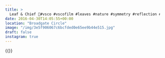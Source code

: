 ```yaml
---
title: >
  Leaf & Chief 🍂#vsco #vscofilm #leaves #nature #symmetry #reflection #architecture #london
date: 2016-04-30T14:05:55+00:00
location: "Broadgate Circle"
image: "/img/3e5f906067c6bcfded0e65ee9b44e515.jpg"
draft: false
instagram: true
---
```


{{<photo src="/img/3e5f906067c6bcfded0e65ee9b44e515.jpg">}}

